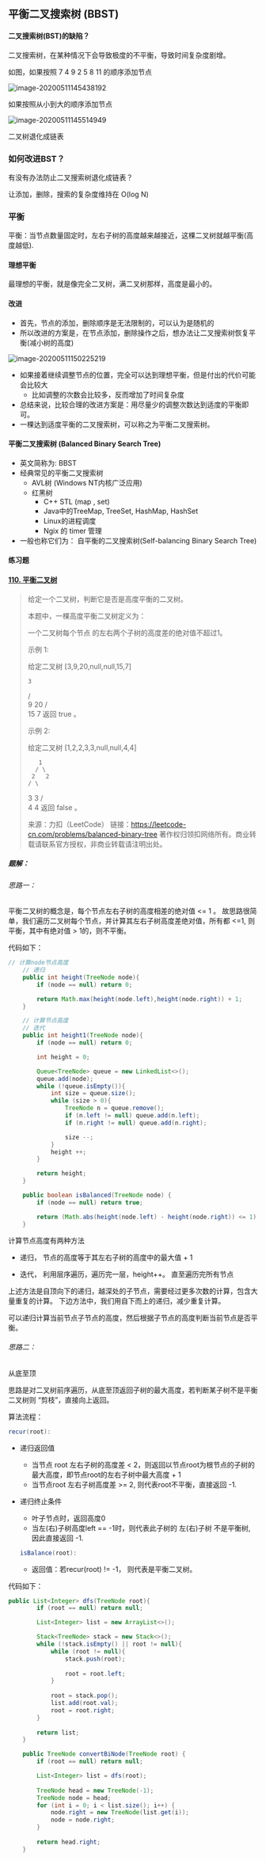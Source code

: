 ## 平衡二叉搜索树 (BBST)

#### 二叉搜索树(BST)的缺陷？ 

二叉搜索树，在某种情况下会导致极度的不平衡，导致时间复杂度剧增。

如图，如果按照 7 4 9 2 5 8 11 的顺序添加节点

![image-20200511145438192](https://tva1.sinaimg.cn/large/007S8ZIlly1geoilxwyrgj30di08iq47.jpg)



如果按照从小到大的顺序添加节点

![image-20200511145514949](https://tva1.sinaimg.cn/large/007S8ZIlly1geoimjgqbkj30a609ymy6.jpg)

二叉树退化成链表



### 如何改进BST？

有没有办法防止二叉搜索树退化成链表？

让添加，删除，搜索的复杂度维持在 O(log N)



### 平衡

平衡：当节点数量固定时，左右子树的高度越来越接近，这棵二叉树就越平衡(高度越低).



#### 理想平衡

最理想的平衡，就是像完全二叉树，满二叉树那样，高度是最小的。



#### 改进

- 首先，节点的添加，删除顺序是无法限制的，可以认为是随机的
- 所以改进的方案是，在节点添加，删除操作之后，想办法让二叉搜索树恢复平衡(减小树的高度)

![image-20200511150225219](https://tva1.sinaimg.cn/large/007S8ZIlly1geoitzsiaoj30pq078gnk.jpg)

- 如果接着继续调整节点的位置，完全可以达到理想平衡，但是付出的代价可能会比较大
  - 比如调整的次数会比较多，反而增加了时间复杂度
- 总结来说，比较合理的改进方案是：用尽量少的调整次数达到适度的平衡即可。
- 一棵达到适度平衡的二叉搜索树，可以称之为平衡二叉搜索树。



#### 平衡二叉搜索树 (Balanced Binary Search Tree)

- 英文简称为: BBST
- 经典常见的平衡二叉搜索树
  - AVL树 (Windows NT内核广泛应用)
  - 红黑树
    - C++ STL (map , set)
    - Java中的TreeMap, TreeSet, HashMap, HashSet
    - Linux的进程调度
    - Ngix 的 timer 管理
- 一般也称它们为： 自平衡的二叉搜索树(Self-balancing Binary Search Tree)



#### 练习题

#### [110. 平衡二叉树](https://leetcode-cn.com/problems/balanced-binary-tree/)

> 给定一个二叉树，判断它是否是高度平衡的二叉树。
>
> 本题中，一棵高度平衡二叉树定义为：
>
> 一个二叉树每个节点 的左右两个子树的高度差的绝对值不超过1。
>
> 示例 1:
>
> 给定二叉树 [3,9,20,null,null,15,7]
>
>     3
>    / \
>   9  20
>     /  \
>    15   7
> 返回 true 。
>
> 示例 2:
>
> 给定二叉树 [1,2,2,3,3,null,null,4,4]
>
>        1
>       / \
>      2   2
>     / \
>    3   3
>   / \
>  4   4
> 返回 false 。
>
> 来源：力扣（LeetCode）
> 链接：https://leetcode-cn.com/problems/balanced-binary-tree
> 著作权归领扣网络所有。商业转载请联系官方授权，非商业转载请注明出处。

##### 题解：

###### 思路一：

平衡二叉树的概念是，每个节点左右子树的高度相差的绝对值 <= 1 。 故思路很简单，我们遍历二叉树每个节点，并计算其左右子树高度差绝对值，所有都 <=1, 则平衡，其中有绝对值 > 1的，则不平衡。

代码如下：

```java
// 计算node节点高度
    // 递归
    public int height(TreeNode node){
        if (node == null) return 0;

        return Math.max(height(node.left),height(node.right)) + 1;
    }

    // 计算节点高度
    // 迭代
    public int height1(TreeNode node){
        if (node == null) return 0;

        int height = 0;

        Queue<TreeNode> queue = new LinkedList<>();
        queue.add(node);
        while (!queue.isEmpty()){
            int size = queue.size();
            while (size > 0){
                TreeNode n = queue.remove();
                if (n.left != null) queue.add(n.left);
                if (n.right != null) queue.add(n.right);

                size --;
            }
            height ++;
        }

        return height;
    }

    public boolean isBalanced(TreeNode node) {
        if (node == null) return true;

        return (Math.abs(height(node.left) - height(node.right)) <= 1) && isBalanced(node.left) && isBalanced(node.right);
    }
```

计算节点高度有两种方法

- 递归， 节点的高度等于其左右子树的高度中的最大值 + 1

- 迭代， 利用层序遍历，遍历完一层，height++。 直至遍历完所有节点

  

上述方法是自顶向下的递归，越深处的子节点，需要经过更多次数的计算，包含大量重复的计算。 下边方法中，我们用自下而上的递归，减少重复计算。

可以递归计算当前节点子节点的高度，然后根据子节点的高度判断当前节点是否平衡。





###### 思路二：

从底至顶

思路是对二叉树前序遍历，从底至顶返回子树的最大高度，若判断某子树不是平衡二叉树则 “剪枝”，直接向上返回。

算法流程：

```java
recur(root):
```

- 递归返回值

  - 当节点 root 左右子树的高度差 < 2，则返回以节点root为根节点的子树的最大高度，即节点root的左右子树中最大高度 + 1
  - 当节点root 左右子树高度差 >= 2, 则代表root不平衡，直接返回 -1.

- 递归终止条件

  - 叶子节点时，返回高度0
  - 当左(右)子树高度left == -1时，则代表此子树的 左(右)子树 不是平衡树, 因此直接返回 -1.

  

  ```java
  isBalance(root):	
  ```

  - 返回值：若recur(root) != -1， 则代表是平衡二叉树。

代码如下：

```java
public List<Integer> dfs(TreeNode root){
        if (root == null) return null;

        List<Integer> list = new ArrayList<>();

        Stack<TreeNode> stack = new Stack<>();
        while (!stack.isEmpty() || root != null){
            while (root != null){
                stack.push(root);
                
                root = root.left;
            }
            
            root = stack.pop();
            list.add(root.val);
            root = root.right;
        }
        
        return list;
    }

    public TreeNode convertBiNode(TreeNode root) {
        if (root == null) return null;

        List<Integer> list = dfs(root);
        
        TreeNode head = new TreeNode(-1);
        TreeNode node = head;
        for (int i = 0; i < list.size(); i++) {
            node.right = new TreeNode(list.get(i));
            node = node.right;
        }
        
        return head.right;
    }
```

